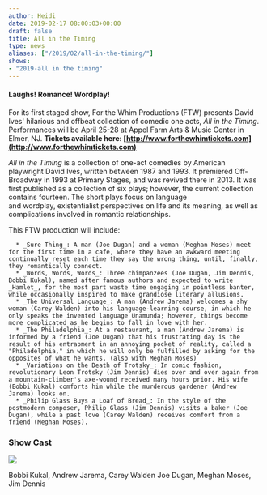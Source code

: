 ```yaml
---
author: Heidi
date: 2019-02-17 08:00:03+00:00
draft: false
title: All in the Timing
type: news
aliases: ["/2019/02/all-in-the-timing/"]
shows:
- "2019-all in the timing"
---
```


#### Laughs! Romance! Wordplay!


For its first staged show, For the Whim Productions (FTW) presents David Ives' hilarious and offbeat collection of comedic one acts, _All in the Timing_. Performances will be April 25-28 at Appel Farm Arts & Music Center in Elmer, NJ. **Tickets available here: [http://www.forthewhimtickets.com](http://www.forthewhimtickets.com)**

_All in the Timing_ is a collection of one-act comedies by American playwright David Ives, written between 1987 and 1993. It premiered Off-Broadway in 1993 at Primary Stages, and was revived there in 2013. It was first published as a collection of six plays; however, the current collection contains fourteen. The short plays focus on language and wordplay, existentialist perspectives on life and its meaning, as well as complications involved in romantic relationships.

This FTW production will include:



 	  * _Sure Thing_: A man (Joe Dugan) and a woman (Meghan Moses) meet for the first time in a cafe, where they have an awkward meeting continually reset each time they say the wrong thing, until, finally, they romantically connect.
 	  * _Words, Words, Words_: Three chimpanzees (Joe Dugan, Jim Dennis, Bobbi Kukal), named after famous authors and expected to write _Hamlet_, for the most part waste time engaging in pointless banter, while occasionally inspired to make grandiose literary allusions.
 	  * _The Universal Language_: A man (Andrew Jarema) welcomes a shy woman (Carey Walden) into his language-learning course, in which he only speaks the invented language Unamunda; however, things become more complicated as he begins to fall in love with her.
 	  * _The Philadelphia_: At a restaurant, a man (Andrew Jarema) is informed by a friend (Joe Dugan) that his frustrating day is the result of his entrapment in an annoying pocket of reality, called a "Philadelphia," in which he will only be fulfilled by asking for the opposites of what he wants. (also with Meghan Moses)
 	  * _Variations on the Death of Trotsky_: In comic fashion, revolutionary Leon Trotsky (Jim Dennis) dies over and over again from a mountain-climber's axe-wound received many hours prior. His wife (Bobbi Kukal) comforts him while the murderous gardener (Andrew Jarema) looks on.
 	  * _Philip Glass Buys a Loaf of Bread_: In the style of the postmodern composer, Philip Glass (Jim Dennis) visits a baker (Joe Dugan), while a past love (Carey Walden) receives comfort from a friend (Meghan Moses).



### Show Cast


![](https://ftwproductions.com/wp-content/uploads/2019/02/cast-group-300x300.jpg)


Bobbi Kukal, Andrew Jarema, Carey Walden
Joe Dugan, Meghan Moses, Jim Dennis
